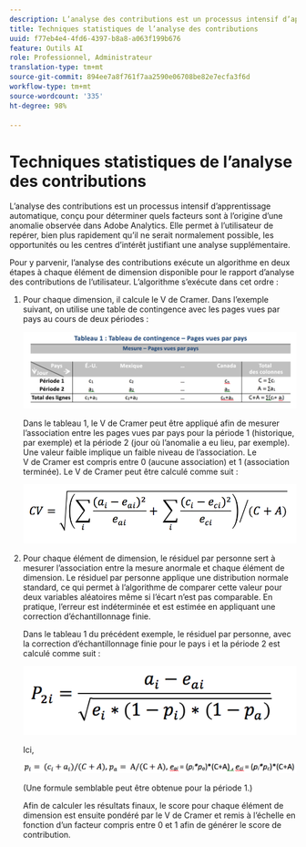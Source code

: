 ```yaml
---
description: L’analyse des contributions est un processus intensif d’apprentissage automatique, conçu pour déterminer quels facteurs sont à l’origine d’une anomalie observée dans Adobe Analytics. Elle permet à l’utilisateur de repérer, bien plus rapidement qu’il ne serait normalement possible, les opportunités ou les centres d’intérêt justifiant une analyse supplémentaire.
title: Techniques statistiques de l’analyse des contributions
uuid: f77eb4e4-4fd6-4397-b8a8-a063f199b676
feature: Outils AI
role: Professionnel, Administrateur
translation-type: tm+mt
source-git-commit: 894ee7a8f761f7aa2590e06708be82e7ecfa3f6d
workflow-type: tm+mt
source-wordcount: '335'
ht-degree: 98%

---
```



# Techniques statistiques de l’analyse des contributions

L’analyse des contributions est un processus intensif d’apprentissage automatique, conçu pour déterminer quels facteurs sont à l’origine d’une anomalie observée dans Adobe Analytics. Elle permet à l’utilisateur de repérer, bien plus rapidement qu’il ne serait normalement possible, les opportunités ou les centres d’intérêt justifiant une analyse supplémentaire.

Pour y parvenir, l’analyse des contributions exécute un algorithme en deux étapes à chaque élément de dimension disponible pour le rapport d’analyse des contributions de l’utilisateur. L’algorithme s’exécute dans cet ordre :

1. Pour chaque dimension, il calcule le V de Cramer. Dans l’exemple suivant, on utilise une table de contingence avec les pages vues par pays au cours de deux périodes :

   ![](assets/contingency_table.png)

   Dans le tableau 1, le V de Cramer peut être appliqué afin de mesurer l’association entre les pages vues par pays pour la période 1 (historique, par exemple) et la période 2 (jour où l’anomalie a eu lieu, par exemple). Une valeur faible implique un faible niveau de l’association. Le V de Cramer est compris entre 0 (aucune association) et 1 (association terminée). Le V de Cramer peut être calculé comme suit :

   ![](assets/cramers-v.png)

1. Pour chaque élément de dimension, le résiduel par personne sert à mesurer l’association entre la mesure anormale et chaque élément de dimension. Le résiduel par personne applique une distribution normale standard, ce qui permet à l’algorithme de comparer cette valeur pour deux variables aléatoires même si l’écart n’est pas comparable. En pratique, l’erreur est indéterminée et est estimée en appliquant une correction d’échantillonnage finie.

   Dans le tableau 1 du précédent exemple, le résiduel par personne, avec la correction d’échantillonnage finie pour le pays i et la période 2 est calculé comme suit :

   ![](assets/persons-residual.png)

   Ici,

   ![](assets/pr-example.png)

   (Une formule semblable peut être obtenue pour la période 1.)

   Afin de calculer les résultats finaux, le score pour chaque élément de dimension est ensuite pondéré par le V de Cramer et remis à l’échelle en fonction d’un facteur compris entre 0 et 1 afin de générer le score de contribution.

